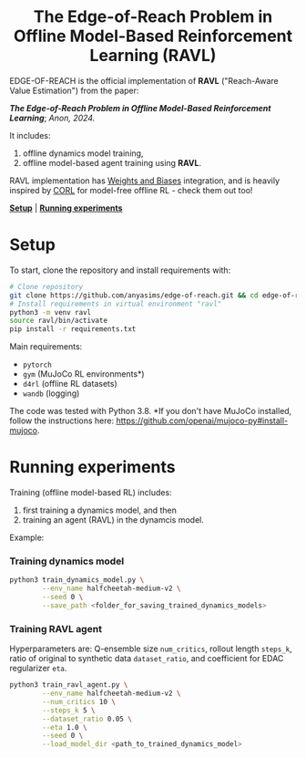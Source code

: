 <h1 align="center">The Edge-of-Reach Problem in Offline Model-Based Reinforcement Learning (RAVL)</h1>

EDGE-OF-REACH is the official implementation of **RAVL** ("Reach-Aware Value Estimation") from the paper:

***The Edge-of-Reach Problem in Offline Model-Based Reinforcement Learning***;
*Anon, 2024.*

It includes:

1. offline dynamics model training,
2. offline model-based agent training using **RAVL**.

RAVL implementation has [Weights and Biases](https://wandb.ai/site) integration, and is heavily inspired
by [CORL](https://github.com/tinkoff-ai/CORL) for model-free offline RL - check them out too!<br/>

[**Setup**](#setup) | [**Running experiments**](#running-experiments)

# Setup

To start, clone the repository and install requirements with:

```bash
# Clone repository
git clone https://github.com/anyasims/edge-of-reach.git && cd edge-of-reach
# Install requirements in virtual environment "ravl"
python3 -m venv ravl
source ravl/bin/activate
pip install -r requirements.txt
```

Main requirements:

* `pytorch`
* `gym` (MuJoCo RL environments*)
* `d4rl` (offline RL datasets)
* `wandb` (logging)

The code was tested with Python 3.8.
*If you don't have MuJoCo installed, follow the instructions here: https://github.com/openai/mujoco-py#install-mujoco.

# Running experiments

Training (offline model-based RL) includes:

1. first training a dynamics model, and then
2. training an agent (RAVL) in the dynamcis model.

Example:

### Training dynamics model

```bash
python3 train_dynamics_model.py \
        --env_name halfcheetah-medium-v2 \
        --seed 0 \
        --save_path <folder_for_saving_trained_dynamics_models>
```

### Training RAVL agent

Hyperparameters are: Q-ensemble size `num_critics`, rollout length `steps_k`, ratio of original to synthetic
data `dataset_ratio`, and coefficient for EDAC regularizer `eta`.

```bash
python3 train_ravl_agent.py \
        --env_name halfcheetah-medium-v2 \
        --num_critics 10 \
        --steps_k 5 \
        --dataset_ratio 0.05 \
        --eta 1.0 \
        --seed 0 \
        --load_model_dir <path_to_trained_dynamics_model>
```

